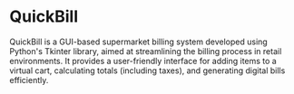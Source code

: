 # QuickBill
QuickBill is a GUI-based supermarket billing system developed using Python's Tkinter library, aimed at streamlining the billing process in retail environments. It provides a user-friendly interface for adding items to a virtual cart, calculating totals (including taxes), and generating digital bills efficiently.
